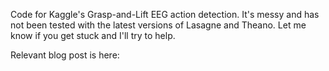 Code for Kaggle's Grasp-and-Lift EEG action detection.
It's messy and has not been tested with the latest versions of Lasagne and Theano.
Let me know if you get stuck and I'll try to help.

Relevant blog post is here:
[](http://hjweide.github.io/kaggle-grasp-and-lift)
